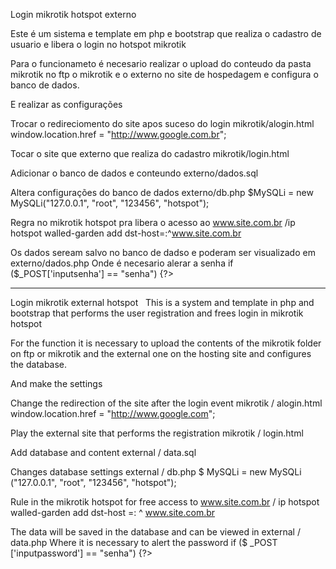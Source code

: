 Login mikrotik hotspot externo
 
Este é um sistema e template em php e bootstrap que realiza o cadastro de usuario e libera o login no hotspot mikrotik

Para o funcionameto é necesario realizar o upload do conteudo da pasta mikrotik no ftp o mikrotik
e o externo no site de hospedagem e configura o banco de dados.

E realizar as configurações

Trocar o redireciomento do site apos suceso do login
mikrotik/alogin.html window.location.href = "http://www.google.com.br"; 

Tocar o site que externo que realiza do cadastro
mikrotik/login.html <form id="form" method="post" action="https://www.site.com.br/hotspot/login.php" >

Adicionar o banco de dados e conteundo 
externo/dados.sql

Altera configurações do banco de dados
externo/db.php $MySQLi = new MySQLi("127.0.0.1", "root", "123456", "hotspot");

Regra no mikrotik hotspot pra libera o  acesso ao www.site.com.br
/ip hotspot walled-garden
add dst-host=:^www.site.com.br

Os dados seream salvo no banco de dadso e poderam ser visualizado em
externo/dados.php 
Onde é necesario alerar a senha if ($_POST['inputsenha'] == "senha") {?>

---------------------------------------------------------------------------

Login mikrotik external hotspot
 
This is a system and template in php and bootstrap that performs the user registration and frees login in mikrotik hotspot

For the function it is necessary to upload the contents of the mikrotik folder on ftp or mikrotik
and the external one on the hosting site and configures the database.

And make the settings

Change the redirection of the site after the login event
mikrotik / alogin.html window.location.href = "http://www.google.com";

Play the external site that performs the registration
mikrotik / login.html <form id = "form" method = "post" action = "https://www.site.com/hotspot/login.php">

Add database and content
external / data.sql

Changes database settings
external / db.php $ MySQLi = new MySQLi ("127.0.0.1", "root", "123456", "hotspot");

Rule in the mikrotik hotspot for free access to www.site.com.br
/ ip hotspot walled-garden
add dst-host =: ^ www.site.com.br

The data will be saved in the database and can be viewed in
external / data.php
Where it is necessary to alert the password if ($ _POST ['inputpassword'] == "senha") {?>
